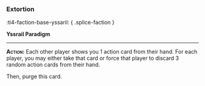 ### **Extortion**
:ti4-faction-base-yssaril:
{ .splice-faction }

**Yssrail Paradigm**

---

**<span style="font-variant:small-caps;">Action</span>:** Each other player shows you 1 action card from their hand.
For each player, you may either take that card or force that player to discard 3 random action cards from their hand.

Then, purge this card.
